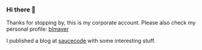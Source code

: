 ### Hi there 👋

<!--
**brianmayer/brianmayer** is a ✨ _special_ ✨ repository because its `README.md` (this file) appears on your GitHub profile.

Here are some ideas to get you started:

- 🔭 I’m currently working on ...
- 🌱 I’m currently learning ...
- 👯 I’m looking to collaborate on ...
- 🤔 I’m looking for help with ...
- 💬 Ask me about ...
- 📫 How to reach me: ...
- 😄 Pronouns: ...
- ⚡ Fun fact: ...
-->

Thanks for stopping by, this is my corporate account. Please also check my personal
profile: [blmayer](https://github.com/blmayer)

I published a blog at [saucecode](https://saucecode.bar) with some interesting stuff.
